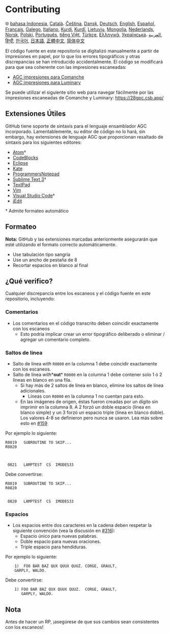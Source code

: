 # Contributing

🌐
[bahasa Indonesia][ID],
[Català][CA]،
[Čeština][CZ],
[Dansk][DA],
[Deutsch][DE],
[English][EN],
[Español][ES],
[Français][FR],
[Galego][GL],
[Italiano][IT],
[Kurdi][KU],
[Kurdî][KU],
[Lietuvių][LT],
[Mongolia][MN],
[Nederlands][NL],
[Norsk][NO],
[Polski][PL],
[Português][PT_BR],
[tiếng Việt][VI],
[Türkçe][TR],
[Ελληνικά][GR],
[Українська][UK]،
[العربية][AR],
[हिन्दी][HI_IN],
[한국어][KO_KR],
[日本語][JA],
[正體中文][ZH_TW],
[简体中文][ZH_CN]

[AR]:CONTRIBUTING.ar.md
[CA]:CONTRIBUTING.ca.md
[CZ]:CONTRIBUTING.cz.md
[DA]:CONTRIBUTING.da.md
[DE]:CONTRIBUTING.de.md
[EN]:../CONTRIBUTING.md
[ES]:CONTRIBUTING.es.md
[FR]:CONTRIBUTING.fr.md
[GL]:CONTRIBUTING.gl.md
[GR]:CONTRIBUTING.gr.md
[HI_IN]:CONTRIBUTING.hi_in.md
[ID]:CONTRIBUTING.id.md
[IT]:CONTRIBUTING.it.md
[JA]:CONTRIBUTING.ja.md
[KO_KR]:CONTRIBUTING.ko_kr.md
[KU]:CONTRIBUTING.ku.md
[LT]:CONTRIBUTING.lt.md
[MN]:CONTRIBUTING.mn.md
[NL]:CONTRIBUTING.nl.md
[NO]:CONTRIBUTING.no.md
[PL]:CONTRIBUTING.pl.md
[PT_BR]:CONTRIBUTING.pt_br.md
[TR]:CONTRIBUTING.tr.md
[UK]:CONTRIBUTING.uk.md
[VI]:CONTRIBUTING.vi.md
[ZH_CN]:CONTRIBUTING.zh_cn.md
[ZH_TW]:CONTRIBUTING.zh_tw.md

El código fuente en este repositorio se digitalizó manualmente a partir de impresiones en papel, por lo que los errores tipográficos y otras discrepancias se han introducido accidentalmente. El código se modificará para que sea coherente con las impresiones escaneadas:

- [AGC impresiones para Comanche][8]
- [AGC impresiones para Luminary][9]

Se puede utilizar el siguiente sitio web para navegar fácilmente por las impresiones escaneadas de Comanche y Luminary: https://28gpc.csb.app/

## Extensiones Útiles

GitHub tiene soporte de sintaxis para el lenguaje ensamblador AGC incorporado. Lamentablemente, su editor de código no lo hará, sin embargo, hay extensiones de lenguaje AGC que proporcionan resaltado de sintaxis para los siguientes editores:

- [Atom][Atom]†
- [CodeBlocks][CodeBlocks]
- [Eclipse][Eclipse]
- [Kate][Kate]
- [ProgrammersNotepad][ProgrammersNotepad]
- [Sublime Text 3][Sublime Text]†
- [TextPad][TextPad]
- [Vim][Vim]
- [Visual Studio Code][VisualStudioCode]†
- [jEdit][jEdit]

† Admite formateo automático

[Atom]:https://github.com/Alhadis/language-agc
[CodeBlocks]:https://github.com/virtualagc/virtualagc/tree/master/Contributed/SyntaxHighlight/CodeBlocks
[Eclipse]:https://github.com/virtualagc/virtualagc/tree/master/Contributed/SyntaxHighlight/Eclipse
[Kate]:https://github.com/virtualagc/virtualagc/tree/master/Contributed/SyntaxHighlight/Kate
[ProgrammersNotepad]:https://github.com/virtualagc/virtualagc/tree/master/Contributed/SyntaxHighlight/ProgrammersNotepad
[Sublime Text]:https://github.com/jimlawton/AGC-Assembly
[TextPad]:https://github.com/virtualagc/virtualagc/tree/master/Contributed/SyntaxHighlight/TextPad
[Vim]:https://github.com/wsdjeg/vim-assembly
[VisualStudioCode]:https://github.com/wopian/agc-assembly
[jEdit]:https://github.com/virtualagc/virtualagc/tree/master/Contributed/SyntaxHighlight/jEdit

## Formateo

**Nota:** GitHub y las extensiones marcadas anteriormente asegurarán que esté utilizando el formato correcto automáticamente.

- Use tabulación tipo sangría
- Use un ancho de pestaña de 8
- Recortar espacios en blanco al final

## ¿Qué verifico?

Cualquier discrepancia entre los escaneos y el código fuente en este repositorio, incluyendo:

### Comentarios

- Los comentarios en el código transcrito deben coincidir exactamente con los escaneos
  - Esto podría implicar crear un error tipográfico deliberado o eliminar / agregar un comentario completo.

### Saltos de línea

- Salto de línea *with* `R0000` en la columna 1 debe coincidir exactamente con los escaneos.
- Salto de línea *with**__out__* `R0000` en la columna 1 debe contener solo 1 ó 2 líneas en blanco en una fila.
  - Si hay más de 2 saltos de línea en blanco, elimine los saltos de línea adicionales.
    - Líneas con `R0000` en la columna 1 no cuentan para esto.
  - En las imágenes de origen, éstas fueron creadas por un dígito sin imprimir en la columna 8. A 2 forzó un doble espacio (línea en blanco simple) y un 3 forzó un espacio triple (línea en blanco doble). Los valores 4-8 se definieron pero nunca se usaron. Lea más sobre esto en [#159][7]

Por ejemplo lo siguiente:

```plain
R0819   SUBROUTINE TO SKIP...
R0820



 0821   LAMPTEST  CS  IMODES33
```

Debe convertirse:

```plain
R0819   SUBROUTINE TO SKIP...
R0820


 0820   LAMPTEST  CS  IMODES33
```

### Espacios

- Los espacios entre dos caracteres en la cadena deben respetar la siguiente convención (vea la discusión en [#316][10]):
  - Espacio único para nuevas palabras.
  - Doble espacio para nuevas oraciones.
  - Triple espacio para hendiduras.

Por ejemplo lo siguiente:

```plain
	1)  FOO BAR BAZ QUX QUUX QUUZ. CORGE, GRAULT,
	GARPLY, WALDO.
```

Debe convertirse:

```plain
	1) FOO BAR BAZ QUX QUUX QUUZ.  CORGE, GRAULT,
	   GARPLY, WALDO.
```

## Nota

Antes de hacer un RP, ¡asegúrese de que sus cambios sean consistentes con los escaneos!

[0]:https://github.com/chrislgarry/Apollo-11/pull/new/master
[1]:http://www.ibiblio.org/apollo/ScansForConversion/Luminary099/
[2]:http://www.ibiblio.org/apollo/ScansForConversion/Comanche055/
[6]:https://github.com/wopian/agc-assembly#user-settings
[7]:https://github.com/chrislgarry/Apollo-11/issues/159
[8]:http://www.ibiblio.org/apollo/ScansForConversion/Comanche055/
[9]:http://www.ibiblio.org/apollo/ScansForConversion/Luminary099/
[10]:https://github.com/chrislgarry/Apollo-11/pull/316#pullrequestreview-102892741
